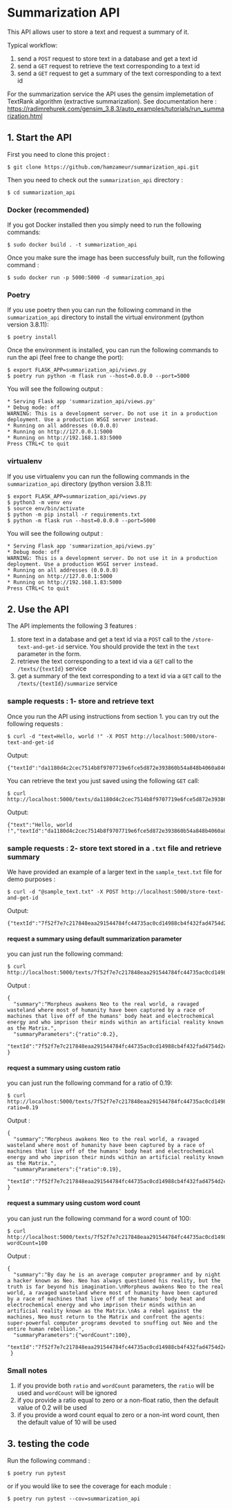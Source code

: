 # Summarization API
This API allows user to store a text and request a summary of it.

Typical workflow:

1. send a `POST` request to store text in a database and get a text id
2. send a `GET` request to retrieve the text corresponding to a text id
3. send a `GET` request to get a summary of the text corresponding to a text id

For the summarization service the API uses the gensim implemetation of TextRank algorithm (extractive summarization). See documentation here : https://radimrehurek.com/gensim_3.8.3/auto_examples/tutorials/run_summarization.html

## 1. Start the API

First you need to clone this project :

```
$ git clone https://github.com/hamzameur/summarization_api.git
```
Then you need to check out the  `summarization_api` directory :

```
$ cd summarization_api
```

### Docker (recommended)

If you got Docker installed then you simply need to run the following commands:

```
$ sudo docker build . -t summarization_api
```
Once you make sure the image has been successfuly built, run the following command :
```
$ sudo docker run -p 5000:5000 -d summarization_api
```

### Poetry

If you use poetry then you can run the following command in the `summarization_api` directory to install the virtual environment (python version 3.8.11):
```
$ poetry install
```
Once the environment is installed, you can run the following commands to run the api (feel free to change the port):
```
$ export FLASK_APP=summarization_api/views.py
$ poetry run python -m flask run --host=0.0.0.0 --port=5000
```
You will see the following output :
```
* Serving Flask app 'summarization_api/views.py'
* Debug mode: off
WARNING: This is a development server. Do not use it in a production deployment. Use a production WSGI server instead.
* Running on all addresses (0.0.0.0)
* Running on http://127.0.0.1:5000
* Running on http://192.168.1.83:5000
Press CTRL+C to quit
```

### virtualenv

If you use virtualenv you can run the following commands in the `summarization_api` directory (python version 3.8.11:
```
$ export FLASK_APP=summarization_api/views.py
$ python3 -m venv env
$ source env/bin/activate
$ python -m pip install -r requirements.txt
$ python -m flask run --host=0.0.0.0 --port=5000
```
You will see the following output :
```
* Serving Flask app 'summarization_api/views.py'
* Debug mode: off
WARNING: This is a development server. Do not use it in a production deployment. Use a production WSGI server instead.
* Running on all addresses (0.0.0.0)
* Running on http://127.0.0.1:5000
* Running on http://192.168.1.83:5000
Press CTRL+C to quit
```
## 2. Use the API

The API implements the following 3 features : 

1. store text in a database and get a text id via a `POST` call to the `/store-text-and-get-id` service. You should provide the text in the `text` parameter in the form.
2. retrieve the text corresponding to a text id via a `GET` call to the `/texts/{textId}` service
3. get a summary of the text corresponding to a text id via a `GET` call to the `/texts/{textId}/summarize` service


### sample requests : 1- store and retrieve text

Once you run the API using instructions from section 1. you can try out the following requests :
```
$ curl -d "text=Hello, world !" -X POST http://localhost:5000/store-text-and-get-id
```
Output:
```
{"textId":"da1180d4c2cec7514b8f9707719e6fce5d872e393860b54a848b4060a8463a7c"}
```
You can retrieve the text you just saved using the following `GET` call:
```
$ curl http://localhost:5000/texts/da1180d4c2cec7514b8f9707719e6fce5d872e393860b54a848b4060a8463a7c
```
Output:
```
{"text":"Hello, world !","textId":"da1180d4c2cec7514b8f9707719e6fce5d872e393860b54a848b4060a8463a7c"}
```

###  sample requests : 2- store text stored in a `.txt` file and retrieve summary

We have provided an example of a larger text in the `sample_text.txt` file for demo purposes :

```
$ curl -d "@sample_text.txt" -X POST http://localhost:5000/store-text-and-get-id
```
Output:
```
{"textId":"7f52f7e7c217848eaa291544784fc44735ac0cd14988cb4f432fad4754d2c49d"}
```
#### request a summary using default summarization parameter
you can just run the following command:
```
$ curl http://localhost:5000/texts/7f52f7e7c217848eaa291544784fc44735ac0cd14988cb4f432fad4754d2c49d/summarize
```
Output :
```
{
  "summary":"Morpheus awakens Neo to the real world, a ravaged wasteland where most of humanity have been captured by a race of machines that live off of the humans' body heat and electrochemical energy and who imprison their minds within an artificial reality known as the Matrix.",
  "summaryParameters":{"ratio":0.2},
  "textId":"7f52f7e7c217848eaa291544784fc44735ac0cd14988cb4f432fad4754d2c49d"
}
```
#### request a summary using custom ratio
you can just run the following command for a ratio of 0.19:
```
$ curl http://localhost:5000/texts/7f52f7e7c217848eaa291544784fc44735ac0cd14988cb4f432fad4754d2c49d/summarize?ratio=0.19
```
Output :
```
{
  "summary":"Morpheus awakens Neo to the real world, a ravaged wasteland where most of humanity have been captured by a race of machines that live off of the humans' body heat and electrochemical energy and who imprison their minds within an artificial reality known as the Matrix.",
  "summaryParameters":{"ratio":0.19},
  "textId":"7f52f7e7c217848eaa291544784fc44735ac0cd14988cb4f432fad4754d2c49d"
}
```

#### request a summary using custom word count
you can just run the following command for a word count of 100:
```
$ curl http://localhost:5000/texts/7f52f7e7c217848eaa291544784fc44735ac0cd14988cb4f432fad4754d2c49d/summarize?wordCount=100
```
Output :
```
{
  "summary":"By day he is an average computer programmer and by night a hacker known as Neo. Neo has always questioned his reality, but the truth is far beyond his imagination.\nMorpheus awakens Neo to the real world, a ravaged wasteland where most of humanity have been captured by a race of machines that live off of the humans' body heat and electrochemical energy and who imprison their minds within an artificial reality known as the Matrix.\nAs a rebel against the machines, Neo must return to the Matrix and confront the agents: super-powerful computer programs devoted to snuffing out Neo and the entire human rebellion.",
  "summaryParameters":{"wordCount":100},
  "textId":"7f52f7e7c217848eaa291544784fc44735ac0cd14988cb4f432fad4754d2c49d"
 }
```
### Small notes
1. if you provide both `ratio` and `wordCount` parameters, the `ratio` will be used and `wordCount` will be ignored
2. if you provide a ratio equal to zero or a non-float ratio, then  the default value of 0.2 will be used
3. if you provide a word count equal to zero or a non-int word count, then  the default value of 10 will be used
## 3. testing the code
Run the following command :
```
$ poetry run pytest
```
or if you would like to see the coverage for each module : 
```
$ poetry run pytest --cov=summarization_api
```


